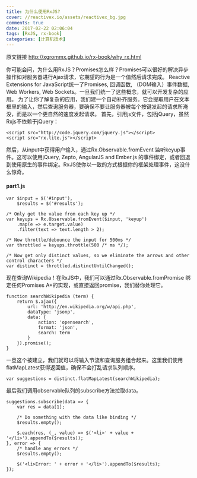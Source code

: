 ```yaml
---
title: 为什么使用RxJS?
cover: //reactivex.io/assets/reactivex_bg.jpg
comments: true
date: 2017-02-22 02:06:04
tags: [RxJS, rx-book]
categories: [计算机技术]
---
```

原文链接 http://xgrommx.github.io/rx-book/why_rx.html
<!-- more --> 

你可能会问，为什么用RxJS？Promises怎么样？Promises可以很好的解决异步操作如对服务器进行Ajax请求，它期望的行为是一个值然后请求完成。 Reactive Extensions for JavaScript统一了Promises, 回调函数, （DOM输入）事件数据, Web Workers, Web Sockets。一旦我们统一了这些概念，就可以开发复杂的应用。
为了让你了解复杂的应用，我们建一个自动补齐服务。它会提取用户在文本框里的输入，然后查询服务器，要确保不要让服务器被每个按键发起的请求所淹没，而是以一个更自然的速度发起请求。
首先，引用js文件，包括jQuery，虽然Rxjs不依赖于jQuery：

    <script src="http://code.jquery.com/jquery.js"></script>
    <script src="rx.lite.js"></script>

然后，从input中获得用户输入，通过Rx.Observable.fromEvent 监听keyup事件。这可以使用jQuery, Zepto, AngularJS and Ember.js 的事件绑定，或者回退到使用原生的事件绑定。RxJS使你以一致的方式根据你的框架处理事件，这没什么惊奇。

#### part1.js

    var $input = $('#input'),
        $results = $('#results');
    
    /* Only get the value from each key up */
    var keyups = Rx.Observable.fromEvent($input, 'keyup')
        .map(e => e.target.value)
        .filter(text => text.length > 2);
    
    /* Now throttle/debounce the input for 500ms */
    var throttled = keyups.throttle(500 /* ms */);
    
    /* Now get only distinct values, so we eliminate the arrows and other control characters */
    var distinct = throttled.distinctUntilChanged();

现在查询Wikipedia！在RxJS中，我们可以通过Rx.Observable.fromPromise 绑定任何Promises A+的实现，或直接返回promise，我们替你处理它。

    function searchWikipedia (term) {
        return $.ajax({
            url: 'http://en.wikipedia.org/w/api.php',
            dataType: 'jsonp',
            data: {
                action: 'opensearch',
                format: 'json',
                search: term
            }
        }).promise();
    }

一旦这个被建立，我们就可以将输入节流和查询服务组合起来。这里我们使用flatMapLatest获得返回值，确保不会打乱请求队列顺序。

    var suggestions = distinct.flatMapLatest(searchWikipedia);

最后我们调用observable队列的subscribe方法拉取data。

    suggestions.subscribe(data => {
        var res = data[1];
    
        /* Do something with the data like binding */
        $results.empty();
    
        $.each(res, (_, value) => $('<li>' + value + '</li>').appendTo($results));
    }, error => {
        /* handle any errors */
        $results.empty();
    
        $('<li>Error: ' + error + '</li>').appendTo($results);
    });

